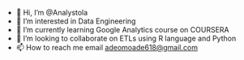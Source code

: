 - 👋 Hi, I’m @Analystola
- 👀 I’m interested in Data Engineering
- 🌱 I’m currently learning Google Analytics course on COURSERA
- 💞️ I’m looking to collaborate on ETLs using R language and Python
- 📫 How to reach me email adeomoade618@gmail.com

<!---
Analystola/Analystola is a ✨ special ✨ repository because its `README.md` (this file) appears on your GitHub profile.
You can click the Preview link to take a look at your changes.
--->
